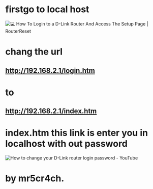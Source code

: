 # firstgo to local host

<img src="https://www.router-reset.com/media/Brand/D-Link-web-interface-login-page_UperU8c.normal.png" alt="💻 How To Login to a D-Link Router And Access The Setup Page | RouterReset"/>

# chang the url

## http://192.168.2.1/login.htm

# to

## http://192.168.2.1/index.htm

# index.htm this link is enter you in localhost with out password

<img src="https://i.ytimg.com/vi/Mop2Hrlj6_o/maxresdefault.jpg" alt="How to change your D-Link router login password - YouTube"/>

# by mr5cr4ch.
